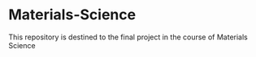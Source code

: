 # Materials-Science
This repository is destined to the final project in the course of Materials Science 

